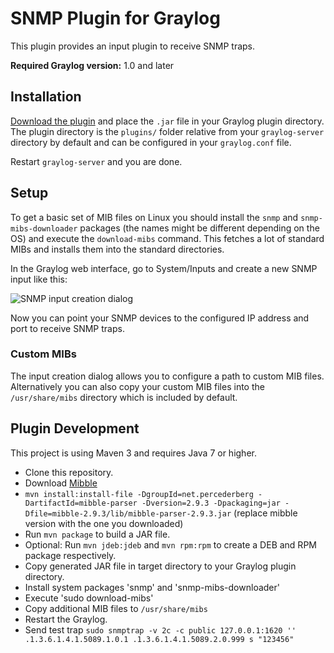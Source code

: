 SNMP Plugin for Graylog
=======================

This plugin provides an input plugin to receive SNMP traps.

**Required Graylog version:** 1.0 and later

## Installation

[Download the plugin](https://github.com/Graylog2/graylog-plugin-snmp/releases)
and place the `.jar` file in your Graylog plugin directory. The plugin directory
is the `plugins/` folder relative from your `graylog-server` directory by default
and can be configured in your `graylog.conf` file.

Restart `graylog-server` and you are done.

## Setup

To get a basic set of MIB files on Linux you should install the `snmp` and `snmp-mibs-downloader` packages (the names might be different depending on the OS) and execute the `download-mibs` command. This fetches a lot of standard MIBs and installs them into the standard directories.

In the Graylog web interface, go to System/Inputs and create a new SNMP input like this:

![SNMP input creation dialog](https://github.com/Graylog2/graylog-plugin-snmp/blob/master/images/snmp-input-1.png)

Now you can point your SNMP devices to the configured IP address and port to receive SNMP traps.


### Custom MIBs

The input creation dialog allows you to configure a path to custom MIB files. Alternatively you can also copy your custom MIB files into the `/usr/share/mibs` directory which is included by default.

## Plugin Development

This project is using Maven 3 and requires Java 7 or higher.

* Clone this repository.
* Download [Mibble](http://www.mibble.org/download/index.html)
* `mvn install:install-file -DgroupId=net.percederberg -DartifactId=mibble-parser -Dversion=2.9.3 -Dpackaging=jar -Dfile=mibble-2.9.3/lib/mibble-parser-2.9.3.jar` (replace mibble version with the one you downloaded)
* Run `mvn package` to build a JAR file.
* Optional: Run `mvn jdeb:jdeb` and `mvn rpm:rpm` to create a DEB and RPM package respectively.
* Copy generated JAR file in target directory to your Graylog plugin directory.
* Install system packages 'snmp' and 'snmp-mibs-downloader'
* Execute 'sudo download-mibs'
* Copy additional MIB files to `/usr/share/mibs`
* Restart the Graylog.
* Send test trap `sudo snmptrap -v 2c -c public 127.0.0.1:1620 '' .1.3.6.1.4.1.5089.1.0.1 .1.3.6.1.4.1.5089.2.0.999 s "123456"`
